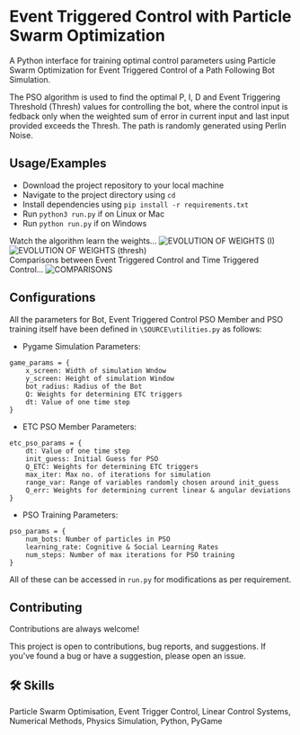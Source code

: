
# Event Triggered Control with Particle Swarm Optimization

A Python interface for training optimal control parameters using Particle Swarm Optimization for Event Triggered Control of a Path Following Bot Simulation.

The PSO algorithm is used to find the optimal P, I, D and Event Triggering Threshold (Thresh) values for controlling the bot, where the control input is fedback only when the weighted sum of error in current input and last input provided exceeds the Thresh. The path is randomly generated using Perlin Noise.


## Usage/Examples

- Download the project repository to your local machine
- Navigate to the project directory using `cd`
- Install dependencies using `pip install -r requirements.txt`
- Run `python3 run.py` if on Linux or Mac
- Run `python run.py` if on Windows

Watch the algorithm learn the weights...
![EVOLUTION OF WEIGHTS (I)](https://github.com/SoumyodiptaNath/Event_Triggered_Control_using_PSO/assets/122808862/90b9ea75-41c9-407a-bf20-e2ce99295af9)
![EVOLUTION OF WEIGHTS (thresh)](https://github.com/SoumyodiptaNath/Event_Triggered_Control_using_PSO/assets/122808862/ebf5ddf6-be31-4926-a37b-9e6ee1af3812)
</br>
Comparisons between Event Triggered Control and Time Triggered Control...
![COMPARISONS](https://github.com/SoumyodiptaNath/Event_Triggered_Control_using_PSO/assets/122808862/b1495dbc-73ab-4c97-a8d9-62eb32ff38a5)
</br>
## Configurations

All the parameters for Bot, Event Triggered Control PSO Member and PSO training itself have been defined in `\SOURCE\utilities.py` as follows:

- Pygame Simulation Parameters:

```
game_params = {
    x_screen: Width of simulation Wndow
    y_screen: Height of simulation Window
    bot_radius: Radius of the Bot 
    Q: Weights for determining ETC triggers
    dt: Value of one time step
}
```

- ETC PSO Member Parameters:

```
etc_pso_params = {
    dt: Value of one time step
    init_guess: Initial Guess for PSO
    Q_ETC: Weights for determining ETC triggers
    max_iter: Max no. of iterations for simulation
    range_var: Range of variables randomly chosen around init_guess
    Q_err: Weights for determining current linear & angular deviations
}
```

- PSO Training Parameters:

```
pso_params = {
    num_bots: Number of particles in PSO
    learning_rate: Cognitive & Social Learning Rates
    num_steps: Number of max iterations for PSO training
}
```
All of these can be accessed in `run.py` for modifications as per requirement.


## Contributing

Contributions are always welcome!

This project is open to contributions, bug reports, and suggestions. If you've found a bug or have a suggestion, please open an issue.


## 🛠 Skills
Particle Swarm Optimisation, Event Trigger Control, Linear Control Systems, Numerical Methods, Physics Simulation, Python, PyGame

